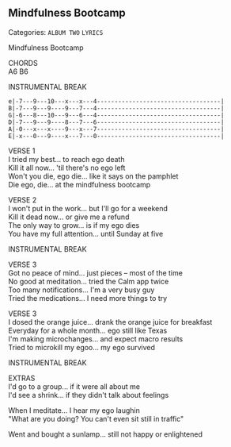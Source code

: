 ## Mindfulness Bootcamp  
Categories: `ALBUM TWO` `LYRICS`    
    
Mindfulness Bootcamp  
    
CHORDS    
A6  B6  
  
INSTRUMENTAL BREAK  
```
e|-7---9---10---x---x---4-----------------------------------|  
B|-7---9---9----9---7---4-----------------------------------|  
G|-6---8---10---9---6---4-----------------------------------|  
D|-7---9---9----8---7---6-----------------------------------|  
A|-0---x---x----9---x---7-----------------------------------|  
E|-x---0---9----x---7---0-----------------------------------|  
```
  
  
VERSE 1  
I tried my best... to reach ego death  
Kill it all now... 'til there's no ego left  
Won't you die, ego die... like it says on the pamphlet  
Die ego, die... at the mindfulness bootcamp  
  
VERSE 2  
I won't put in the work... but I'll go for a weekend  
Kill it dead now... or give me a refund  
The only way to grow... is if my ego dies  
You have my full attention... until Sunday at five  
  
INSTRUMENTAL BREAK  
  
VERSE 3  
Got no peace of mind... just pieces – most of the time  
No good at meditation... tried the Calm app twice  
Too many notifications... I'm a very busy guy  
Tried the medications... I need more things to try  
  
VERSE 3  
I dosed the orange juice... drank the orange juice for breakfast  
Everyday for a whole month... ego still like Texas  
I'm making microchanges... and expect macro results  
Tried to microkill my egoo... my ego survived  
  
INSTRUMENTAL BREAK  
  
  
  
  
EXTRAS  
I'd go to a group... if it were all about me  
I'd see a shrink... if they didn't talk about feelings  
  
When I meditate... I hear my ego laughin  
"What are you doing? You can't even sit still in traffic"  
  
Went and bought a sunlamp... still not happy or enlightened
